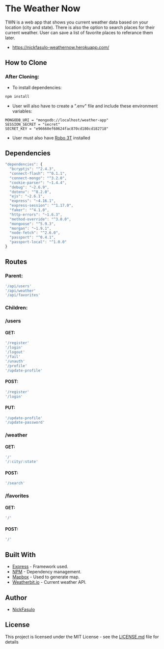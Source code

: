 # The Weather Now

TWN is a web app that shows you current weather data based on your location (city and state). There is also the option to search places for their current weather. User can save a list of favorite places to referance them later.
* https://nickfasulo-weathernow.herokuapp.com/
## How to Clone

### After Cloning:

* To install dependencies:
```bash
npm install
```
* User will also have to create a ".env" file and include these environment variables: 
```
MONGODB_URI = "mongodb://localhost/weather-app"
SESSION_SECRET = "secret"
SECRET_KEY = "e96660ef60624fac870cd180cd182718"
```
* User must also have [Robo 3T](https://robomongo.org/) installed

## Dependencies

```javascript
"dependencies": {
  "bcryptjs": "^2.4.3",
  "connect-flash": "^0.1.1",
  "connect-mongo": "^3.2.0",
  "cookie-parser": "~1.4.4",
  "debug": "~2.6.9",
  "dotenv": "^8.2.0",
  "ejs": "~2.6.1",
  "express": "~4.16.1",
  "express-session": "^1.17.0",
  "faker": "^4.1.0",
  "http-errors": "~1.6.3",
  "method-override": "^3.0.0",
  "mongoose": "^5.9.3",
  "morgan": "~1.9.1",
  "node-fetch": "^2.6.0",
  "passport": "^0.4.1",
  "passport-local": "^1.0.0"
}
```

## Routes

### Parent:

```javascript
'/api/users'
'/api/weather'
'/api/favorites'
```

### Children:

### /users

#### GET:

```javascript
'/register'
'/login'
'/logout'
'/fail'
'/unauth'
'/profile'
'/update-profile'
```

#### POST:

```javascript
'/register'
'/login'
```

#### PUT:

```javascript
'/update-profile'
'/update-password'
```

### /weather

#### GET:

```javascript
'/'
'/:city/:state'
```

#### POST:

```javascript
'/search'
```

### /favorites

#### GET:

```javascript
'/'
```

#### POST:

```javascript
'/'
```

## Built With

* [Express](https://expressjs.com/) - Framework used.
* [NPM](https://www.npmjs.com/) - Dependency management.
* [Mapbox](https://docs.mapbox.com/mapbox-gl-js/api/) - Used to generate map.
* [Weatherbit.io](https://www.weatherbit.io/api/weather-current) - Current weather API.

## Author

* [NickFasulo](https://github.com/NickFasulo)

## License

This project is licensed under the MIT License - see the [LICENSE.md](LICENSE.md) file for details

